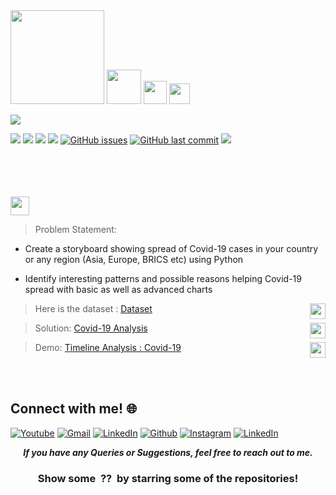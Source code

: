 <img height="150" src="https://img.shields.io/badge/Cetpa Infotech PVT LTD-blue.svg?&style=for-the-badge&logo=CetpaInfotechPVTLTD&logoColor=blue" />

<img height="55" src="https://img.shields.io/badge/Training-Data Science using Python-red.svg?&style=for-the-badge&logo=CetpaInfotechPVTLTD&logoColor=red" />
<img height="37" src="https://img.shields.io/badge/Author -Abhijeet Raj Modanwal-blue.svg?&style=for-the-badge&logo=TheSparksFoundation&logoColor=blue" />
<img height="33" src="https://img.shields.io/badge/Hello!-Welcome to this repo-brightgreen.svg?style=flat&logo=github" />

 [![](https://camo.githubusercontent.com/2fb0723ef80f8d87a51218680e209c66f213edf8/68747470733a2f2f666f7274686562616467652e636f6d2f696d616765732f6261646765732f6d6164652d776974682d707974686f6e2e737667)](https://python.org)

![](https://img.shields.io/badge/Status-Complete-green.svg) [![](https://img.shields.io/github/languages/code-size/abhijeetraj22/India-World-COVID-19-Anlyz-Visualiz-Predict.svg?style=plastic)](https://github.com/abhijeetraj22/India-World-COVID-19-Anlyz-Visualiz-Predict) [![](https://img.shields.io/github/languages/top/abhijeetraj22/India-World-COVID-19-Anlyz-Visualiz-Predict.svg?style=plastic)](https://github.com/abhijeetraj22/India-World-COVID-19-Anlyz-Visualiz-Predict) [![](https://img.shields.io/github/Follow/abhijeetraj22.svg?style=plastic)](https://github.com/abhijeetraj22) [![GitHub issues](https://img.shields.io/github/issues/abhijeetraj22/India-World-COVID-19-Anlyz-Visualiz-Predict.svg)](https://github.com/abhijeetraj22/India-World-COVID-19-Anlyz-Visualiz-Predict/issues) [![GitHub last commit](https://img.shields.io/github/last-commit/abhijeetraj22/India-World-COVID-19-Anlyz-Visualiz-Predict.svg)](https://github.com/abhijeetraj22/India-World-COVID-19-Anlyz-Visualiz-Predict/commit/master) [![](https://img.shields.io/badge/Followme-Github-green.svg)](https://github.com/abhijeetraj22)
<br><br><br>

<br><br>
<img height="30" src="https://img.shields.io/badge/Timeline Analysis: COVID 19 -Level  Advanced-red.svg?&style=for-the-badge&logo=TheSparksFoundation&logoColor=blue"/>
<br>

> Problem Statement:
- Create a storyboard showing spread of Covid-19 cases in your country or any
region (Asia, Europe, BRICS etc) using Python <br>

- Identify interesting patterns and possible reasons helping Covid-19 spread with
basic as well as advanced charts <br>

>  Here is the dataset :
<a href="https://github.com/CSSEGISandData/COVID-19">Dataset</a><img align = right height = 25 width = 25 src = https://s3-ie-newseyekanet.s3.amazonaws.com/wp-content/uploads/2012/07/eyeka-creativity-survey-dataset-csv-icon.jpg>

> Solution:
<a href="https://github.com/abhijeetraj22/TSF-GRIP_Tasks/blob/main/TSF_Task_8.ipynb">Covid-19 Analysis </a><img align = right height = 25 width = 25 src = https://cdn4.iconfinder.com/data/icons/project-management-4-2/65/161-512.png>

> Demo:
<a href="https://youtu.be/AhZRpiXRuFQ">Timeline Analysis : Covid-19</a><img align = right height = 25 width = 25 src = https://cdn4.iconfinder.com/data/icons/social-media-and-logos-11/32/Logo_Youtube-512.png>

<br><br>

## Connect with me! 🌐

[<img target="_blank" src="https://img.icons8.com/bubbles/100/000000/youtube.png" title="Youtube">](https://www.youtube.com/channel/UCWbEfUEBQPycfbVWUMnvnuA/)
[<img target="_blank" src="https://img.icons8.com/bubbles/100/000000/gmail.png" title="Gmail">](mailto:abhijeetraj22@gmail.com)
[<img target="_blank" src="https://img.icons8.com/bubbles/100/000000/linkedin.png" title="LinkedIn">](https://www.linkedin.com/in/rajabhijeet22/)       [<img target="_blank" src="https://img.icons8.com/bubbles/100/000000/github.png" title="Github">](https://github.com/abhijeetraj22)     [<img target="_blank" src="https://img.icons8.com/bubbles/100/000000/instagram-new.png" title="Instagram">](https://www.instagram.com/abhijeet_raj_/?hl=en) [<img target="_blank" src="https://img.icons8.com/bubbles/100/000000/twitter.png" title="LinkedIn">](https://twitter.com/abhijeet_raj_/)



<p align="center">
  <b><i>If you have any Queries or Suggestions, feel free to reach out to me.</i></b>  


<h3 align="center">Show some &nbsp;??&nbsp; by starring some of the repositories!</h3>
